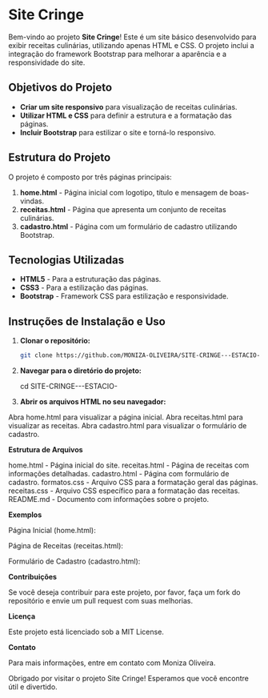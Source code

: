 # Site Cringe

Bem-vindo ao projeto **Site Cringe**! Este é um site básico desenvolvido para exibir receitas culinárias, utilizando apenas HTML e CSS. O projeto inclui a integração do framework Bootstrap para melhorar a aparência e a responsividade do site.

## Objetivos do Projeto

- **Criar um site responsivo** para visualização de receitas culinárias.
- **Utilizar HTML e CSS** para definir a estrutura e a formatação das páginas.
- **Incluir Bootstrap** para estilizar o site e torná-lo responsivo.

## Estrutura do Projeto

O projeto é composto por três páginas principais:

1. **home.html** - Página inicial com logotipo, título e mensagem de boas-vindas.
2. **receitas.html** - Página que apresenta um conjunto de receitas culinárias.
3. **cadastro.html** - Página com um formulário de cadastro utilizando Bootstrap.

## Tecnologias Utilizadas

- **HTML5** - Para a estruturação das páginas.
- **CSS3** - Para a estilização das páginas.
- **Bootstrap** - Framework CSS para estilização e responsividade.

## Instruções de Instalação e Uso

1. **Clonar o repositório:**

   ```bash
   git clone https://github.com/MONIZA-OLIVEIRA/SITE-CRINGE---ESTACIO-.git

2. **Navegar para o diretório do projeto:**

      cd SITE-CRINGE---ESTACIO-

3. **Abrir os arquivos HTML no seu navegador:**

Abra home.html para visualizar a página inicial.
Abra receitas.html para visualizar as receitas.
Abra cadastro.html para visualizar o formulário de cadastro.

**Estrutura de Arquivos**

home.html - Página inicial do site.
receitas.html - Página de receitas com informações detalhadas.
cadastro.html - Página com formulário de cadastro.
formatos.css - Arquivo CSS para a formatação geral das páginas.
receitas.css - Arquivo CSS específico para a formatação das receitas.
README.md - Documento com informações sobre o projeto.

**Exemplos**

Página Inicial (home.html):

Página de Receitas (receitas.html):


Formulário de Cadastro (cadastro.html):


**Contribuições**

Se você deseja contribuir para este projeto, por favor, faça um fork do repositório e envie um pull request com suas melhorias.

**Licença**

Este projeto está licenciado sob a MIT License.

**Contato**

Para mais informações, entre em contato com Moniza Oliveira.

Obrigado por visitar o projeto Site Cringe! Esperamos que você encontre útil e divertido.

   
